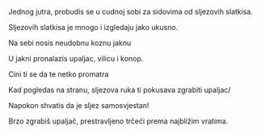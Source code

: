 Jednog jutra, probudis se u cudnoj sobi za sidovima od sljezovih slatkisa.

Sljezovih slatkisa je mnogo i izgledaju jako ukusno.

Na sebi nosis neudobnu koznu jaknu

U jakni pronalazis upaljac, vilicu i konop.

Cini ti se da te netko promatra

Kad pogledas na stranu, sljezova ruka ti pokusava zgrabiti upaljac/

Napokon shvatis da je sljez samosvjestan!

Brzo zgrabiš upaljač, prestravljeno trčeći prema najbližim vratima.

